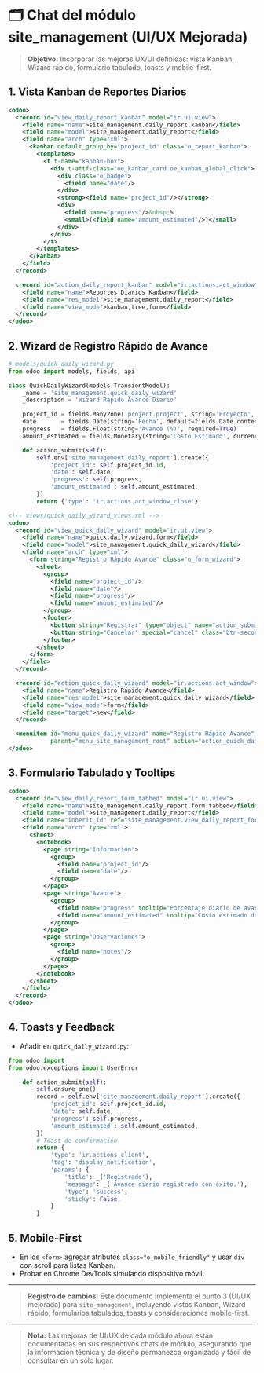 # 🗂 Chat del módulo site\_management (UI/UX Mejorada)

> **Objetivo:** Incorporar las mejoras UX/UI definidas: vista Kanban, Wizard rápido, formulario tabulado, toasts y mobile-first.

## 1. Vista Kanban de Reportes Diarios

```xml
<odoo>
  <record id="view_daily_report_kanban" model="ir.ui.view">
    <field name="name">site_management.daily_report.kanban</field>
    <field name="model">site_management.daily_report</field>
    <field name="arch" type="xml">
      <kanban default_group_by="project_id" class="o_report_kanban">
        <templates>
          <t t-name="kanban-box">
            <div t-attf-class="oe_kanban_card oe_kanban_global_click">
              <div class="o_badge">
                <field name="date"/>
              </div>
              <strong><field name="project_id"/></strong>
              <div>
                <field name="progress"/>&nbsp;%
                <small>(<field name="amount_estimated"/>)</small>
              </div>
            </div>
          </t>
        </templates>
      </kanban>
    </field>
  </record>

  <record id="action_daily_report_kanban" model="ir.actions.act_window">
    <field name="name">Reportes Diarios Kanban</field>
    <field name="res_model">site_management.daily_report</field>
    <field name="view_mode">kanban,tree,form</field>
  </record>
</odoo>
```

## 2. Wizard de Registro Rápido de Avance

```python
# models/quick_daily_wizard.py
from odoo import models, fields, api

class QuickDailyWizard(models.TransientModel):
    _name = 'site_management.quick_daily_wizard'
    _description = 'Wizard Rápido Avance Diario'

    project_id = fields.Many2one('project.project', string='Proyecto', required=True)
    date       = fields.Date(string='Fecha', default=fields.Date.context_today, required=True)
    progress   = fields.Float(string='Avance (%)', required=True)
    amount_estimated = fields.Monetary(string='Costo Estimado', currency_field='company_currency', required=True)

    def action_submit(self):
        self.env['site_management.daily_report'].create({
            'project_id': self.project_id.id,
            'date': self.date,
            'progress': self.progress,
            'amount_estimated': self.amount_estimated,
        })
        return {'type': 'ir.actions.act_window_close'}
```

```xml
<!-- views/quick_daily_wizard_views.xml -->
<odoo>
  <record id="view_quick_daily_wizard" model="ir.ui.view">
    <field name="name">quick.daily.wizard.form</field>
    <field name="model">site_management.quick_daily_wizard</field>
    <field name="arch" type="xml">
      <form string="Registro Rápido Avance" class="o_form_wizard">
        <sheet>
          <group>
            <field name="project_id"/>
            <field name="date"/>
            <field name="progress"/>
            <field name="amount_estimated"/>
          </group>
          <footer>
            <button string="Registrar" type="object" name="action_submit" class="btn-primary"/>
            <button string="Cancelar" special="cancel" class="btn-secondary"/>
          </footer>
        </sheet>
      </form>
    </field>
  </record>

  <record id="action_quick_daily_wizard" model="ir.actions.act_window">
    <field name="name">Registro Rápido Avance</field>
    <field name="res_model">site_management.quick_daily_wizard</field>
    <field name="view_mode">form</field>
    <field name="target">new</field>
  </record>

  <menuitem id="menu_quick_daily_wizard" name="Registro Rápido Avance"
            parent="menu_site_management_root" action="action_quick_daily_wizard" sequence="15"/>
</odoo>
```

## 3. Formulario Tabulado y Tooltips

```xml
<odoo>
  <record id="view_daily_report_form_tabbed" model="ir.ui.view">
    <field name="name">site_management.daily_report.form.tabbed</field>
    <field name="model">site_management.daily_report</field>
    <field name="inherit_id" ref="site_management.view_daily_report_form"/>
    <field name="arch" type="xml">
      <sheet>
        <notebook>
          <page string="Información">
            <group>
              <field name="project_id"/>
              <field name="date"/>
            </group>
          </page>
          <page string="Avance">
            <group>
              <field name="progress" tooltip="Porcentaje diario de avance"/>
              <field name="amount_estimated" tooltip="Costo estimado de la faena"/>
            </group>
          </page>
          <page string="Observaciones">
            <group>
              <field name="notes"/>
            </group>
          </page>
        </notebook>
      </sheet>
    </field>
  </record>
</odoo>
```

## 4. Toasts y Feedback

- Añadir en `quick_daily_wizard.py`:

```python
from odoo import _
from odoo.exceptions import UserError

    def action_submit(self):
        self.ensure_one()
        record = self.env['site_management.daily_report'].create({
            'project_id': self.project_id.id,
            'date': self.date,
            'progress': self.progress,
            'amount_estimated': self.amount_estimated,
        })
        # Toast de confirmación
        return {
            'type': 'ir.actions.client',
            'tag': 'display_notification',
            'params': {
                'title': _('Registrado'),
                'message': _('Avance diario registrado con éxito.'),
                'type': 'success',
                'sticky': False,
            }
        }
```

## 5. Mobile-First

- En los `<form>` agregar atributos `class="o_mobile_friendly"` y usar `div` con scroll para listas Kanban.
- Probar en Chrome DevTools simulando dispositivo móvil.

---

> **Registro de cambios:** Este documento implementa el punto 3 (UI/UX mejorada) para `site_management`, incluyendo vistas Kanban, Wizard rápido, formularios tabulados, toasts y consideraciones mobile-first.



---

> **Nota:** Las mejoras de UI/UX de cada módulo ahora están documentadas en sus respectivos chats de módulo, asegurando que la información técnica y de diseño permanezca organizada y fácil de consultar en un solo lugar.

